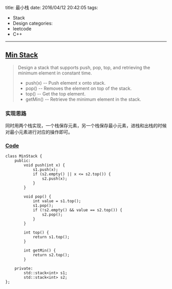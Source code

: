 title: 最小栈
date: 2016/04/12 20:42:05
tags:
- Stack
- Design
categories:
- leetcode
- C++

---
## [Min Stack](https://leetcode.com/problems/min-stack/)
> Design a stack that supports push, pop, top, and retrieving the minimum element in constant time.
> * push(x) -- Push element x onto stack.
> * pop() -- Removes the element on top of the stack.
> * top() -- Get the top element.
> * getMin() -- Retrieve the minimum element in the stack.

### 实现思路
同时用两个栈实现，一个栈保存元素，另一个栈保存最小元素，进栈和出栈的时候对最小元素进行对应的操作即可。

### [Code](https://github.com/Finalcheat/leetcode/blob/master/src/Min-Stack.cpp)
```
class MinStack {
    public:
        void push(int x) {
            s1.push(x);
            if (s2.empty() || x <= s2.top()) {
                s2.push(x);
            }
        }

        void pop() {
            int value = s1.top();
            s1.pop();
            if (!s2.empty() && value == s2.top()) {
                s2.pop();
            }
        }

        int top() {
            return s1.top();
        }

        int getMin() {
            return s2.top();
        }

    private:
        std::stack<int> s1;
        std::stack<int> s2;
};
```
